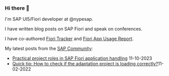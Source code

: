 ### Hi there 👋

I'm SAP UI5/Fiori developer at @nypesap.

I have written blog posts on SAP Fiori and speak on conferences.

I have co-authored [Fiori Tracker](https://help.fioritracker.org) and [Fiori App Usage Report](https://help.fioriappsusage.org).


My latest posts from the [SAP Community](https://community.sap.com/t5/user/viewprofilepage/user-id/739):
- [Practical project roles in SAP Fiori application handling]( https://community.sap.com/t5/enterprise-resource-planning-blogs-by-members/practical-project-roles-in-sap-fiori-application-handling/ba-p/13578582 ) ‎11-10-2023
- [Quick tip: How to check if the adaptation project is loading correctly?]( https://community.sap.com/t5/technology-blogs-by-members/quick-tip-how-to-check-if-the-adaptation-project-is-loading-correctly/ba-p/13562297 )11-02-2022

